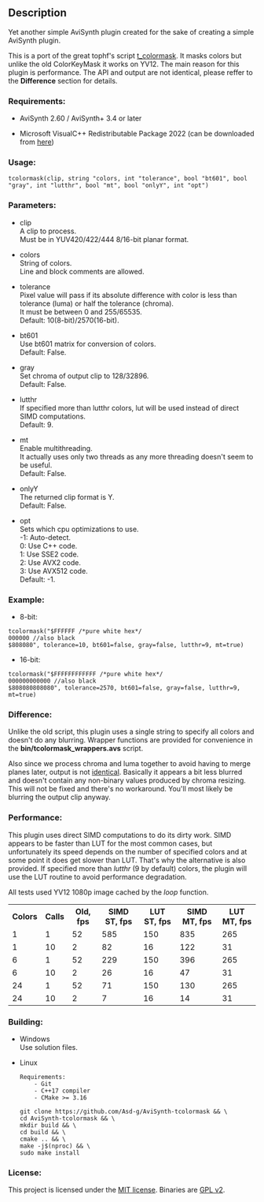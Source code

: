 ## Description

Yet another simple AviSynth plugin created for the sake of creating a simple AviSynth plugin.

This is a port of the great tophf's script [t_colormask][old_script]. It masks colors but unlike the old ColorKeyMask it works on YV12. The main reason for this plugin is performance. The API and output are not identical, please reffer to the **Difference** section for details.

### Requirements:

- AviSynth 2.60 / AviSynth+ 3.4 or later

- Microsoft VisualC++ Redistributable Package 2022 (can be downloaded from [here](https://github.com/abbodi1406/vcredist/releases))

### Usage:

```
tcolormask(clip, string "colors, int "tolerance", bool "bt601", bool "gray", int "lutthr", bool "mt", bool "onlyY", int "opt")
```

### Parameters:

- clip\
    A clip to process.\
    Must be in YUV420/422/444 8/16-bit planar format.

- colors\
    String of colors.\
    Line and block comments are allowed.

- tolerance\
    Pixel value will pass if its absolute difference with color is less than tolerance (luma) or half the tolerance (chroma).\
    It must be between 0 and 255/65535.\
    Default: 10(8-bit)/2570(16-bit).

- bt601\
    Use bt601 matrix for conversion of colors.\
    Default: False.

- gray\
    Set chroma of output clip to 128/32896.\
    Default: False.

- lutthr\
    If specified more than lutthr colors, lut will be used instead of direct SIMD computations.\
    Default: 9.

- mt\
    Enable multithreading.\
    It actually uses only two threads as any more threading doesn't seem to be useful.\
    Default: False.

- onlyY\
    The returned clip format is Y.\
    Default: False.

- opt\
    Sets which cpu optimizations to use.\
    -1: Auto-detect.\
    0: Use C++ code.\
    1: Use SSE2 code.\
    2: Use AVX2 code.\
    3: Use AVX512 code.\
    Default: -1.


### Example:

- 8-bit:

```
tcolormask("$FFFFFF /*pure white hex*/
000000 //also black
$808080", tolerance=10, bt601=false, gray=false, lutthr=9, mt=true)
```

- 16-bit:

```
tcolormask("$FFFFFFFFFFFF /*pure white hex*/
000000000000 //also black
$808080808080", tolerance=2570, bt601=false, gray=false, lutthr=9, mt=true)
```

### Difference:
Unlike the old script, this plugin uses a single string to specify all colors and doesn't do any blurring. Wrapper functions are provided for convenience in the **bin/tcolormask_wrappers.avs** script.

Also since we process chroma and luma together to avoid having to merge planes later, output is not [identical][comparison]. Basically it appears a bit less blurred and doesn't contain any non-binary values produced by chroma resizing. This will not be fixed and there's no workaround. You'll most likely be blurring the output clip anyway.

### Performance:
This plugin uses direct SIMD computations to do its dirty work. SIMD appears to be faster than LUT for the most common cases, but unfortunately its speed depends on the number of specified colors and at some point it does get slower than LUT. That's why the alternative is also provided. If specified more than *lutthr* (9 by default) colors, the plugin will use the LUT routine to avoid performance degradation.

All tests used YV12 1080p image cached by the *loop* function.

<table>
	<tr>
		<th>
			Colors
		</th>
		<th>
			Calls
		</th>
		<th>
			Old, fps
		</th>
		<th>
			SIMD ST, fps
		</th>
		<th>
			LUT ST, fps
		</th>
		<th>
			SIMD MT, fps
		</th>
		<th>
			LUT MT, fps
		</th>
	</tr>
	<tr>
		<td>
			1
		</td>
		<td>
			1
		</td>
		<td>
			52
		</td>
		<td>
			585
		</td>
		<td>
			150
		</td>
		<td>
			835
		</td>
		<td>
			265
		</td>
	</tr>
	<tr>
		<td>
			1
		</td>
		<td>
			10
		</td>
		<td>
			2
		</td>
		<td>
			82
		</td>
		<td>
			16
		</td>
		<td>
			122
		</td>
		<td>
			31
		</td>
	</tr>
	<tr>
		<td>
			6
		</td>
		<td>
			1
		</td>
		<td>
			52
		</td>
		<td>
			229
		</td>
		<td>
			150
		</td>
		<td>
			396
		</td>
		<td>
			265
		</td>
	</tr>
	<tr>
		<td>
			6
		</td>
		<td>
			10
		</td>
		<td>
			2
		</td>
		<td>
			26
		</td>
		<td>
			16
		</td>
		<td>
			47
		</td>
		<td>
			31
		</td>
	</tr>
	<tr>
		<td>
			24
		</td>
		<td>
			1
		</td>
		<td>
			52
		</td>
		<td>
			71
		</td>
		<td>
			150
		</td>
		<td>
			130
		</td>
		<td>
			265
		</td>
	</tr>
	<tr>
		<td>
			24
		</td>
		<td>
			10
		</td>
		<td>
			2
		</td>
		<td>
			7
		</td>
		<td>
			16
		</td>
		<td>
			14
		</td>
		<td>
			31
		</td>
	</tr>
</table>

### Building:

- Windows\
    Use solution files.

- Linux
    ```
    Requirements:
        - Git
        - C++17 compiler
        - CMake >= 3.16
    ```
    ```
    git clone https://github.com/Asd-g/AviSynth-tcolormask && \
    cd AviSynth-tcolormask && \
    mkdir build && \
    cd build && \
    cmake .. && \
    make -j$(nproc) && \
    sudo make install
    ```

### License:
This project is licensed under the [MIT license][mit_license]. Binaries are [GPL v2][gpl_v2].

[old_script]: http://pastebin.com/vAa8fyjp
[comparison]: http://screenshotcomparison.com/comparison/27079
[mit_license]: http://opensource.org/licenses/MIT
[gpl_v2]: http://www.gnu.org/licenses/gpl-2.0.html
